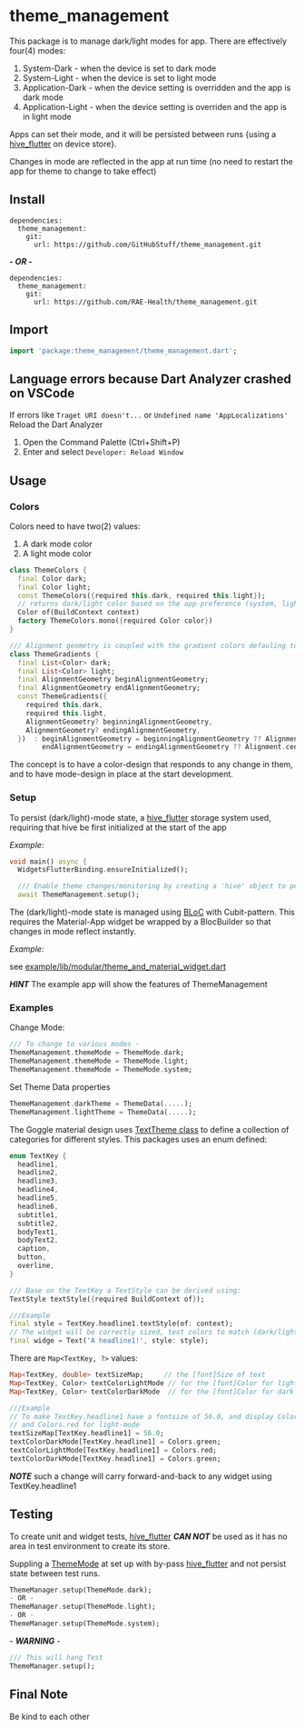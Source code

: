 # theme_management

This package is to manage dark/light modes for app. There are effectively four(4) modes:

1) System-Dark   - when the device is set to dark mode
2) System-Light  - when the device is set to light mode
3) Application-Dark - when the device setting is overridden and the app is dark mode
4) Application-Light - when the device setting is overriden and the app is in light mode

Apps can set their mode, and it will be persisted between runs {using a [hive_flutter](https://pub.dev/packages/hive_flutter) on device store}.

Changes in mode are reflected in the app at run time (no need to restart the app for theme to change to take effect)

## Install

```text
dependencies:
  theme_management:
    git:
      url: https://github.com/GitHubStuff/theme_management.git
```

***- OR -***

```text
dependencies:
  theme_management:
    git:
      url: https://github.com/RAE-Health/theme_management.git
```

## Import

```dart
import 'package:theme_management/theme_management.dart';
```

## Language errors because Dart Analyzer crashed on VSCode

If errors like ```Traget URI doesn't...``` or ```Undefined name 'AppLocalizations'``` Reload the Dart Analyzer

1) Open the Command Palette (Ctrl+Shift+P)
2) Enter and select ```Developer: Reload Window```

## Usage

### Colors

Colors need to have two(2) values:

1) A dark mode color
2) A light mode color

```dart
class ThemeColors {
  final Color dark;
  final Color light;
  const ThemeColors({required this.dark, required this.light});
  // returns dark/light color based on the app-preference (system, light, dark)
  Color of(BuildContext context)
  factory ThemeColors.mono({required Color color})
}

/// Alignment geometry is coupled with the gradient colors defauling to centerLeft and centerRight
class ThemeGradients {
  final List<Color> dark;
  final List<Color> light;
  final AlignmentGeometry beginAlignmentGeometry;
  final AlignmentGeometry endAlignmentGeometry;
  const ThemeGradients({
    required this.dark,
    required this.light,
    AlignmentGeometry? beginningAlignmentGeometry,
    AlignmentGeometry? endingAlignmentGeometry,
  })  : beginAlignmentGeometry = beginningAlignmentGeometry ?? Alignment.centerLeft,
        endAlignmentGeometry = endingAlignmentGeometry ?? Alignment.centerRight;
```

The concept is to have a color-design that responds to any change in them, and to have mode-design in place at the start
development.

### Setup

To persist (dark/light)-mode state, a [hive_flutter](https://pub.dev/packages/hive_flutter) storage system used, requiring that hive be first initialized at the start of the app

*Example:*

```dart
void main() async {
  WidgetsFlutterBinding.ensureInitialized();

  /// Enable theme changes/monitoring by creating a 'hive' object to persist information
  await ThemeManagement.setup();
```

The (dark/light)-mode state is managed using [BLoC](https://pub.dev/packages/flutter_bloc) with Cubit-pattern. This requires the Material-App widget be wrapped by a BlocBuilder so that changes in mode reflect instantly.

*Example:*

see [example/lib/modular/theme_and_material_widget.dart](/example/lib/modular/theme_and_material_widget.dart)

***HINT*** The example app will show the features of ThemeManagement

### Examples

Change Mode:

```dart
/// To change to various modes -
ThemeManagement.themeMode = ThemeMode.dark;
ThemeManagement.themeMode = ThemeMode.light;
ThemeManagement.themeMode = ThemeMode.system;
```

Set Theme Data properties

```dart
ThemeManagement.darkTheme = ThemeData(.....);
ThemeManagement.lightTheme = ThemeData(.....);
```

The Goggle material design uses [TextTheme class](https://api.flutter.dev/flutter/material/TextTheme-class.html) to define a collection of categories for different styles. This packages uses an enum defined:

```dart
enum TextKey {
  headline1,
  headline2,
  headline3,
  headline4,
  headline5,
  headline6,
  subtitle1,
  subtitle2,
  bodyText1,
  bodyText2,
  caption,
  button,
  overline,
}

/// Base on the TextKey a TextStyle can be derived using:
TextStyle textStyle({required BuildContext of});

///Example
final style = TextKey.headline1.textStyle(of: context);
// The widget will be correctly sized, text colors to match (dark/light)-mode
final widge = Text('A headline1!', style: style);
```

There are ```Map<TextKey, ?>``` values:

```dart
Map<TextKey, double> textSizeMap;     // the [font]Size of text
Map<TextKey, Color> textColorLightMode // for the [font]Color for light mode
Map<TextKey, Color> textColorDarkMode  // for the [font]Color for dark mode

///Example
// To make TextKey.headline1 have a fontsize of 56.0, and display Colors.green for dark-mode,
// and Colors.red for light-mode
textSizeMap[TextKey.headline1] = 56.0;
textColorDarkMode[TextKey.headline1] = Colors.green;
textColorLightMode[TextKey.headline1] = Colors.red;
textColorDarkMode[TextKey.headline1] = Colors.green;
```

***NOTE*** such a change will carry forward-and-back to any widget using TextKey.headline1

## Testing

To create unit and widget tests, [hive_flutter](https://pub.dev/packages/hive_flutter) ***CAN NOT*** be used as it has no area in test environment to create its store.

Suppling a [ThemeMode](https://api.flutter.dev/flutter/material/ThemeMode.html) at set up with by-pass [hive_flutter](https://pub.dev/packages/hive_flutter) and not persist state between test runs.

```dart
ThemeManager.setup(ThemeMode.dark);
- OR -
ThemeManager.setup(ThemeMode.light);
- OR -
ThemeManager.setup(ThemeMode.system);
```

\- ***WARNING*** -

```dart
/// This will hang Test
ThemeManager.setup();
```

## Final Note

Be kind to each other
